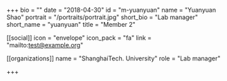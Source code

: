 +++
bio = ""
date = "2018-04-30"
id = "m-yuanyuan"
name = "Yuanyuan Shao"
portrait = "/portraits/portrait.jpg"
short_bio = "Lab manager"
short_name = "yuanyuan"
title = "Member 2"

[[social]]
    icon = "envelope"
    icon_pack = "fa"
    link = "mailto:test@example.org"

[[organizations]]
    name = "ShanghaiTech. University"
    role = "Lab manager"

+++
